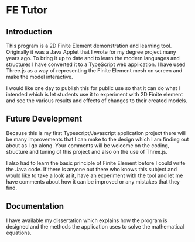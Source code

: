 # FE Tutor
## Introduction

This program is a 2D Finite Element demonstration and learning tool.
Originally it was a Java Applet that I wrote for my degree project many years ago. To bring it up to date and to learn the modern languages and structures I have converted it to a TypeScript web application. I have used Three.js as a way of representing the Finite Element mesh on screen and make the model interactive.

I would like one day to publish this for public use so that it can do what I intended which is let students use it to experiment with 2D Finite element and see the various results and effects of changes to their created models.

## Future Development

Because this is my first Typescript/Javascript application project there will be many improvements that I can make to the design which I am finding out about as I go along. Your comments will be welcome on the coding, structure and tuning of this project and also on the use of Three.js.

I also had to learn the basic principle of Finite Element before I could write the Java code. If there is anyone out there who knows this subject and would like to take a look at it, have an experiment with the tool and let me have comments about how it can be improved or any mistakes that they find.

## Documentation

I have available my dissertation which explains how the program is designed and the methods the application uses to solve the mathematical equations.
